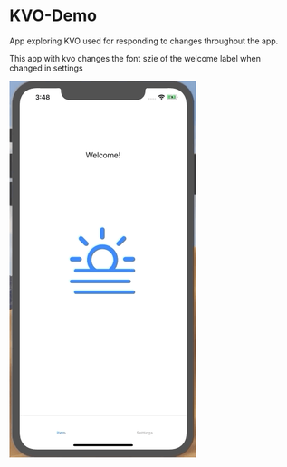 # KVO-Demo
App exploring KVO used for responding to changes throughout the app.

This app with kvo changes the font szie of the welcome label when changed in settings

![gif](Assets/kvoGif.gif)

